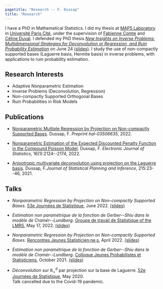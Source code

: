 ```yaml
---
pagetitle: "Research -- F. Dussap"
title: "Research"
---
```


I have a PhD in Mathematical Statistics. I did my thesis at [MAP5 Laboratory](http://w3.mi.parisdescartes.fr/map5/) in [Université Paris Cité](https://u-paris.fr/en/), under the supervision of [Fabienne Comte](http://helios.mi.parisdescartes.fr/~comte/) and [Céline Duval](https://sites.google.com/site/celinehduval/).
I defended my PhD thesis [*New Insights on Inverse Problems: Multidimensional Strategies for Deconvolution or Regression, and Ruin Probability Estimation*](./Files/thesis.pdf) on June 24 [(slides)](./Files/thesis_defence.pdf). I study the use of non-compactly supported bases (Laguerre basis, Hermite basis) in inverse problems, with applications to ruin probability estimation. 


## Research Interests

-   Adaptive Nonparametric Estimation
-   Inverse Problems (Deconvolution, Regression)
-   Non-compactly Supported Orthogonal Bases
-   Ruin Probabilities in Risk Models


## Publications

- [Nonparametric Multiple Regression by Projection on Non-compactly Supported Bases](https://hal.archives-ouvertes.fr/hal-03506635). Dussap, F. *Preprint hal-03506635*, 2022.

- [Nonparametric Estimation of the Expected Discounted Penalty Function in the Compound Poisson Model](https://hal.archives-ouvertes.fr/hal-03212783). Dussap, F. *Electronic Journal of Statistics*, 16(1):2124--2174, 2022.

- [Anisotropic multivariate deconvolution using projection on the Laguerre basis](https://hal.archives-ouvertes.fr/hal-02400684). Dussap, F.*Journal of Statistical Planning and Inference*, 215:23--46, 2021.

## Talks

-   *Nonparametric Regression by Projection on Non-compactly Supported Bases*. [53e Journées de Statistique](https://jds22.sciencesconf.org/), June 2022. [(slides)](./Files/jds-22.pdf)

-   *Estimation non paramétrique de la fonction de Gerber--Shiu dans le modèle de Cramér--Lundberg*. [Groupe de travail de Statistique of the LMRS](https://lmrs.univ-rouen.fr/fr/content/estimation-de-la-fonction-de-gerber-shiu-dans-le-modele-de-cramer-lundberg), May 17, 2022. [(slides)](./Files/rouen-05-22.pdf)

-   *Nonparametric Regression by Projection on Non-compactly Supported Bases*. [Rencontres Jeunes Statisticien·ne·s](https://rjs2022.sciencesconf.org), April 2022. [(slides)](./Files/rjs-22.pdf)

-   *Estimation non paramétrique de la fonction de Gerber--Shiu dans le modèle de Cramér--Lundberg*. [Colloque Jeunes Probabilistes et Statisticiens](https://jps-2021.sciencesconf.org/), October 2021. [(slides)](./Files/jps-21.pdf)

-   *Déconvolution sur* $\mathbb{R}_+^d$ par projection sur la base de Laguerre. [52e Journées de Statistique](https://jds2020.sciencesconf.org), May 2020.\
    Talk cancelled due to the Covid-19 pandemic.
